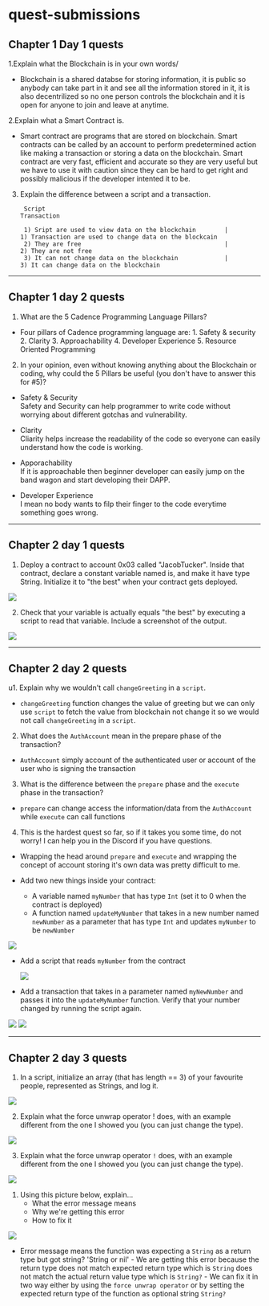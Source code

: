 # quest-submissions

## Chapter 1 Day 1 quests

1.Explain what the Blockchain is in your own words/

- Blockchain is a shared databse for storing information, it is public so anybody can take part in it and see all the information stored in it, it is also decentrilized so no one person controls the blockchain and it is open for anyone to join and leave at anytime.

2.Explain what a Smart Contract is.

-  Smart contract are programs that are stored on blockchain. Smart contracts can be called by an account to perform predetermined action like making a transaction or storing a data on the blockchain. Smart contract are very fast, efficient and accurate so they are very useful but we have to use it with caution since they can be hard to get right and possibly malicious if the developer intented it to be.


3. Explain the difference between a script and a transaction.

        Script                                                                                Transaction
        
        1) Sript are used to view data on the blockchain        |                1) Transaction are used to change data on the blockcain
        2) They are free                                        |                2) They are not free
        3) It can not change data on the blockchain             |                 3) It can change data on the blockchain
        
        
<hr/>

## Chapter 1 day 2 quests

1. What are the 5 Cadence Programming Language Pillars?

- Four pillars of Cadence programming language are:
        1. Safety & security
        2. Clarity
        3. Approachability
        4. Developer Experience
        5. Resource Oriented Programming
  
2. In your opinion, even without knowing anything about the Blockchain or coding, why could the 5 Pillars be useful (you don't have to answer this for #5)?

- Safety & Security
       <br/> Safety and Security can help programmer to write code without worrying about different gotchas and vulnerability.
        
- Clarity
       <br/> Cliarity helps increase the readability of the code so everyone can easily understand how the code is working.
        
- Apporachability
       <br/> If it is approachable then beginner developer can easily jump on the band wagon and start developing their DAPP.

- Developer Experience
        <br/>I mean no body wants to filp their finger to the code everytime something goes wrong.

<hr/>

## Chapter 2 day 1 quests

1. Deploy a contract to account 0x03 called "JacobTucker". Inside that contract, declare a constant variable  named is, and make it have type String. Initialize it to "the best" when your contract gets deployed.

<img src='./Images/JacobTucker Contract.png'/>

2. Check that your variable is actually equals "the best" by executing a script to read that variable. Include a screenshot of the output.

<img src='./Images/JacobTucker Execution.png'/>

<hr/>

## Chapter 2 day 2 quests

u1. Explain why we wouldn't call `changeGreeting` in a `script`.

- `changeGreeting` function changes the value of greeting but we can only use `script` to fetch the value from blockchain not change it so we would not call `changeGreeting` in a `script`.

2. What does the `AuthAccount` mean in the prepare phase of the transaction?
  
- `AuthAccount` simply account of the authenticated user or account of the user who is signing the transaction

3. What is the difference between the `prepare` phase and the `execute` phase in the transaction?

- `prepare` can change access the information/data from the `AuthAccount` while `execute` can call functions

4. This is the hardest quest so far, so if it takes you some time, do not worry! I can help you in the Discord if you have questions.

- Wrapping the head around `prepare` and `execute` and wrapping the concept of account storing it's own data was pretty difficult to me.

- Add two new things inside your contract:
    - A variable named `myNumber` that has type `Int` (set it to 0 when the contract is deployed)
    - A function named `updateMyNumber` that takes in a new number named `newNumber` as a parameter that has type `Int` and updates `myNumber` to be `newNumber`

<img src ='/Images/myNumber.png'/>

- Add a script that reads `myNumber` from the contract
  
  <img src='/Images/myNumberScript.png'/>

- Add a transaction that takes in a parameter named `myNewNumber` and passes it into the `updateMyNumber` function. Verify that your number changed by running the script again.

<img src='./Images/myNumberTransaction.png'/>
<img src='./Images/myNumberScript2.png'>

<hr/>

## Chapter 2 day 3 quests

1. In a script, initialize an array (that has length == 3) of your favourite people, represented as Strings, and log it.
   
<img src ="./Images/Array3.png"/>

2. Explain what the force unwrap operator ! does, with an example different from the one I showed you (you can just change the type).

<img src="./Images/forceUnwrapOperator.png"/>

3. Explain what the force unwrap operator `!` does, with an example different from the one I showed you (you can just change the type).

<img src="./Images/forceUnwrapOperator.png"/>

1. Using this picture below, explain...
    - What the error message means
    - Why we're getting this error
    - How to fix it

<img src="./Images/wrongcode.png"/>

   - Error message means the function was expecting a `String` as a return type but got string? 'String or nil'
    - We are getting this error because the return type does not match expected return type which is `String` does not match the actual return value type which is `String?`
    - We can fix it in two way either by using the `force unwrap operator` or by setting the expected return type of the function as optional string `String?`